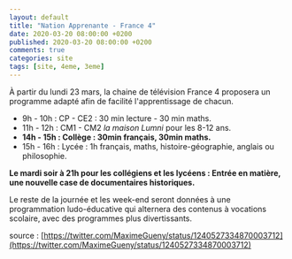 ```yaml
---
layout: default
title: "Nation Apprenante - France 4"
date: 2020-03-20 08:00:00 +0200
published: 2020-03-20 08:00:00 +0200
comments: true
categories: site
tags: [site, 4eme, 3eme]
---
```


À partir du lundi 23 mars, la chaine de télévision France 4 proposera un programme adapté afin de facilité l'apprentissage de chacun.

* 9h - 10h : CP - CE2 : 30 min lecture - 30 min maths.
* 11h - 12h : CM1 - CM2 *la maison Lumni* pour les 8-12 ans.
* **14h - 15h : Collège : 30min français, 30min maths.**
* 15h - 16h : Lycée : 1h français, maths, histoire-géographie, anglais ou philosophie.

**Le mardi soir à 21h pour les collégiens et les lycéens : Entrée en matière, une nouvelle case de documentaires historiques.**

Le reste de la journée et les week-end seront données à une programmation ludo-éducative qui alternera des contenus à vocations scolaire, avec des programmes plus divertissants. 

source : [https://twitter.com/MaximeGueny/status/1240527334870003712](https://twitter.com/MaximeGueny/status/1240527334870003712)

